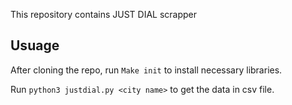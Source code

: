 This repository contains JUST DIAL scrapper

## Usuage
After cloning the repo, run `Make init` to install necessary libraries.

Run `python3 justdial.py <city name>` to get the data in csv file.
